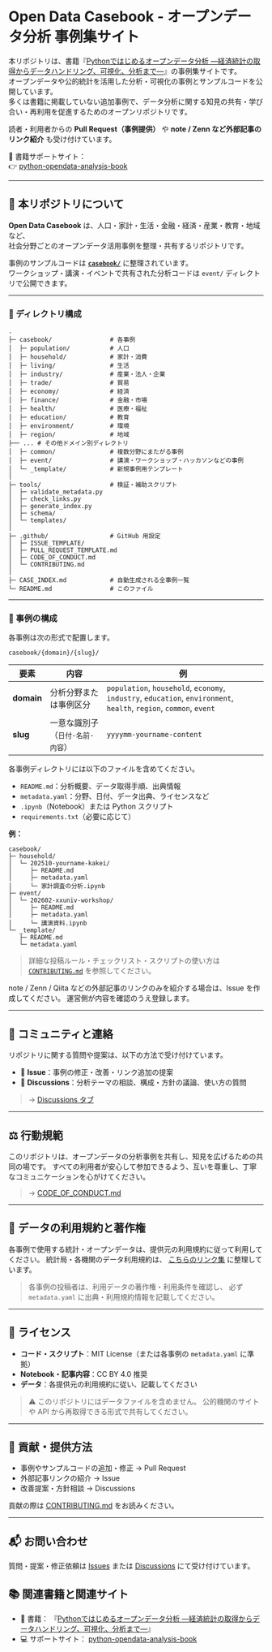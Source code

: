 # Open Data Casebook - オープンデータ分析 事例集サイト

本リポジトリは、書籍『[Pythonではじめるオープンデータ分析 ―経済統計の取得からデータハンドリング、可視化、分析まで―](https://www.kspub.co.jp/book/detail/5412251.html)』の事例集サイトです。  
オープンデータや公的統計を活用した分析・可視化の事例とサンプルコードを公開しています。  
多くは書籍に掲載していない追加事例で、データ分析に関する知見の共有・学び合い・再利用を促進するためのオープンリポジトリです。  

読者・利用者からの **Pull Request（事例提供）** や **note / Zenn など外部記事のリンク紹介** も受け付けています。

📘 書籍サポートサイト：  
👉 [python-opendata-analysis-book](https://github.com/python-opendata-analysis/python-opendata-analysis-book)

---

## 🧭 本リポジトリについて

**Open Data Casebook** は、人口・家計・生活・金融・経済・産業・教育・地域など、  
社会分野ごとのオープンデータ活用事例を整理・共有するリポジトリです。

事例のサンプルコードは **[`casebook/`](./casebook)** に整理されています。  
ワークショップ・講演・イベントで共有された分析コードは `event/` ディレクトリで公開できます。

---

### 📁 ディレクトリ構成

```text
.
├─ casebook/                # 各事例
│  ├─ population/           # 人口
│  ├─ household/            # 家計・消費
│  ├─ living/               # 生活
│  ├─ industry/             # 産業・法人・企業
│  ├─ trade/                # 貿易
│  ├─ economy/              # 経済
│  ├─ finance/              # 金融・市場
│  ├─ health/               # 医療・福祉
│  ├─ education/            # 教育
│  ├─ environment/          # 環境
│  ├─ region/               # 地域
├── ... # その他ドメイン別ディレクトリ
│  ├─ common/               # 複数分野にまたがる事例
│  ├─ event/                # 講演・ワークショップ・ハッカソンなどの事例
│  └─ _template/            # 新規事例用テンプレート
│
├─ tools/                   # 検証・補助スクリプト
│  ├─ validate_metadata.py
│  ├─ check_links.py
│  ├─ generate_index.py
│  ├─ schema/
│  └─ templates/
│
├─ .github/                 # GitHub 用設定
│  ├─ ISSUE_TEMPLATE/
│  ├─ PULL_REQUEST_TEMPLATE.md
│  ├─ CODE_OF_CONDUCT.md
│  └─ CONTRIBUTING.md
│
├─ CASE_INDEX.md            # 自動生成される全事例一覧
└─ README.md                # このファイル
````

---

### 📂 事例の構成

各事例は次の形式で配置します。

```text
casebook/{domain}/{slug}/
```

| 要素         | 内容                 | 例                                                                                                                   |
| ---------- | ------------------ | ------------------------------------------------------------------------------------------------------------------- |
| **domain** | 分析分野または事例区分        | `population`, `household`, `economy`, `industry`, `education`, `environment`, `health`, `region`, `common`, `event` |
| **slug**   | 一意な識別子（`日付-名前-内容`） | `yyyymm-yourname-content`                                                                                           |

各事例ディレクトリには以下のファイルを含めてください。

* `README.md`：分析概要、データ取得手順、出典情報
* `metadata.yaml`：分野、日付、データ出典、ライセンスなど
* `.ipynb`（Notebook）または Python スクリプト
* `requirements.txt`（必要に応じて）

**例：**

```text
casebook/
├─ household/
│  └─ 202510-yourname-kakei/
│     ├─ README.md
│     ├─ metadata.yaml
│     └─ 家計調査の分析.ipynb
├─ event/
│  └─ 202602-xxuniv-workshop/
│     ├─ README.md
│     ├─ metadata.yaml
│     └─ 講演資料.ipynb
└─ _template/
   ├─ README.md
   └─ metadata.yaml
```

> 詳細な投稿ルール・チェックリスト・スクリプトの使い方は
> [`CONTRIBUTING.md`](.github/CONTRIBUTING.md) を参照してください。

note / Zenn / Qiita などの外部記事のリンクのみを紹介する場合は、Issue を作成してください。
運営側が内容を確認のうえ登録します。

---

## 💬 コミュニティと連絡

リポジトリに関する質問や提案は、以下の方法で受け付けています。

* 🐛 **Issue**：事例の修正・改善・リンク追加の提案
* 💬 **Discussions**：分析テーマの相談、構成・方針の議論、使い方の質問

> → [Discussions タブ](https://github.com/python-opendata-analysis/opendata-casebook/discussions)

---

## ⚖️ 行動規範

このリポジトリは、オープンデータの分析事例を共有し、知見を広げるための共同の場です。
すべての利用者が安心して参加できるよう、互いを尊重し、丁寧なコミュニケーションを心がけてください。

> → [CODE_OF_CONDUCT.md](https://github.com/python-opendata-analysis/opendata-casebook/blob/main/CODE_OF_CONDUCT.md)

---

## 📄 データの利用規約と著作権

各事例で使用する統計・オープンデータは、提供元の利用規約に従って利用してください。
統計局・各機関のデータ利用規約は、
[こちらのリンク集](https://github.com/python-opendata-analysis/python-opendata-analysis-book/tree/main/terms_of_use)
に整理しています。

> 各事例の投稿者は、利用データの著作権・利用条件を確認し、
> 必ず `metadata.yaml` に出典・利用規約情報を記載してください。

---

## 📄 ライセンス

* **コード・スクリプト**：MIT License（または各事例の `metadata.yaml` に準拠）
* **Notebook・記事内容**：CC BY 4.0 推奨
* **データ**：各提供元の利用規約に従い、記載してください

> ⚠️ このリポジトリにはデータファイルを含めません。
> 公的機関のサイトや API から再取得できる形式で共有してください。

---

## 🤝 貢献・提供方法

* 事例やサンプルコードの追加・修正 → Pull Request
* 外部記事リンクの紹介 → Issue
* 改善提案・方針相談 → Discussions

貢献の際は [CONTRIBUTING.md](https://github.com/python-opendata-analysis/opendata-casebook/blob/main/CONTRIBUTING.md) をお読みください。

---

## 📬 お問い合わせ

質問・提案・修正依頼は [Issues](https://github.com/python-opendata-analysis/opendata-casebook/issues)
または [Discussions](https://github.com/python-opendata-analysis/opendata-casebook/discussions) にて受け付けています。


## 📚 関連書籍と関連サイト

- 📘 書籍：
『[Pythonではじめるオープンデータ分析 ―経済統計の取得からデータハンドリング、可視化、分析まで―](https://www.kspub.co.jp/book/detail/5412251.html)』
- 💻 サポートサイト：
[python-opendata-analysis-book](https://github.com/python-opendata-analysis/python-opendata-analysis-book)

